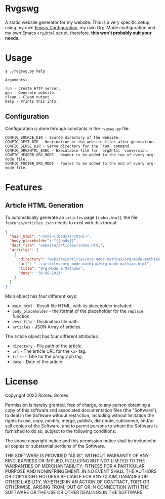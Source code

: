 # Rvgswg

A static website generator for my website. This is a very specific setup, using my own
[Emacs Configuration](https://github.com/RomeuG/.emacs.d), my own Org-Mode configuration
and my own Emacs `org2html` script, therefore, **this won't probably suit your needs**.

# Usage

```
$ ./rvgswg.py help

Arguments:

run - Create HTTP server.
gen - Generate website.
clean - Clean output.
help - Prints this info.
```

## Configuration

Configuration is done through constants in the `rvgswg.py` file:

```
CONFIG_SOURCE_DIR - Source directory of the website.
CONFIG_DEST_DIR - Destination of the website files after generation.
CONFIG_SERVE_DIR - Serve directory for the `run` command.
CONFIG_ORG2HTML_EXEC - Executable file for `org2html` conversion.
CONFIG_HEADER_ORG_MODE - Header to be added to the top of every org-mode file.
CONFIG_FOOTER_ORG_MODE - Footer to be added to the end of every org-mode file.
```

# Features

## Article HTML Generation

To automatically generate an `articles` page (`index.html`), the file
`features/articles.json` needs to exist with this format:

```json
{
  "main_html": "<html>{{body}}</html>",
  "body_placeholder": "{{body}}",
  "dest_file": "website/articles/index.html",
  "articles": [
    {
      "directory": "website/articles/org-mode-mathjax/org-mode-mathjax.html",
      "url": "../articles/org-mode-mathjax/org-mode-mathjax.html",
      "title": "Org-Mode & MathJax",
      "date": "30-05-2021"
    }
  ]
}
```

Main object has four different keys:

- `main_html` - Result file HTML, with its placeholder included.
- `body_placeholder` - the format of the placeholder for the `replace` function.
- `dest_file` - Destination file path.
- `articles` - JSON Array of articles.

The article object has four different attributes:

- `directory` - File path of the article.
- `url` - The article URL for the `<a>` tag.
- `title` - Title for the paragraph tag.
- `date` - Date of the article.

# License

Copyright 2022 Romeu Gomes

Permission is hereby granted, free of charge, to any person obtaining a copy of this
software and associated documentation files (the "Software"), to deal in the Software
without restriction, including without limitation the rights to use, copy, modify, merge,
publish, distribute, sublicense, and/or sell copies of the Software, and to permit persons
to whom the Software is furnished to do so, subject to the following conditions:

The above copyright notice and this permission notice shall be included in all copies or
substantial portions of the Software.

THE SOFTWARE IS PROVIDED "AS IS", WITHOUT WARRANTY OF ANY KIND, EXPRESS OR IMPLIED,
INCLUDING BUT NOT LIMITED TO THE WARRANTIES OF MERCHANTABILITY, FITNESS FOR A PARTICULAR
PURPOSE AND NONINFRINGEMENT. IN NO EVENT SHALL THE AUTHORS OR COPYRIGHT HOLDERS BE LIABLE
FOR ANY CLAIM, DAMAGES OR OTHER LIABILITY, WHETHER IN AN ACTION OF CONTRACT, TORT OR
OTHERWISE, ARISING FROM, OUT OF OR IN CONNECTION WITH THE SOFTWARE OR THE USE OR OTHER
DEALINGS IN THE SOFTWARE.
